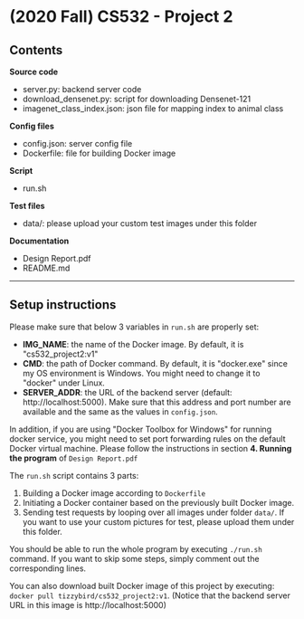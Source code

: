 # (2020 Fall) CS532 - Project 2

## Contents
**Source code**
- server.py: backend server code
- download_densenet.py: script for downloading Densenet-121
- imagenet_class_index.json: json file for mapping index to animal class

**Config files**
- config.json: server config file
- Dockerfile: file for building Docker image

**Script**
- run.sh

**Test files**
- data/: please upload your custom test images under this folder

**Documentation**
- Design Report.pdf
- README.md

----
## Setup instructions
Please make sure that below 3 variables in `run.sh` are properly set:
- **IMG_NAME**: the name of the Docker image. By default, it is "cs532_project2:v1"
- **CMD**: the path of Docker command. By default, it is "docker.exe" since my OS environment is Windows. You might need to change it to "docker" under Linux.
- **SERVER_ADDR**: the URL of the backend server (default: http://localhost:5000). Make sure that this address and port number are available and the same as the values in `config.json`.

In addition, if you are using "Docker Toolbox for Windows" for running docker service, you might need to set port forwarding rules on the default Docker virtual machine. Please follow the instructions in section **4. Running the program** of `Design Report.pdf`

The `run.sh` script contains 3 parts:
1. Building a Docker image according to `Dockerfile`
2. Initiating a Docker container based on the previously built Docker image.
3. Sending test requests by looping over all images under folder `data/`. If you want to use your custom pictures for test, please upload them under this folder.

You should be able to run the whole program by executing `./run.sh` command. If you want to skip some steps, simply comment out the corresponding lines.

You can also download built Docker image of this project by executing: `docker pull tizzybird/cs532_project2:v1`. (Notice that the backend server URL in this image is http://localhost:5000)
